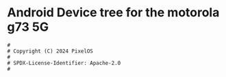 # Android Device tree for the motorola g73 5G

```
#
# Copyright (C) 2024 PixelOS
#
# SPDX-License-Identifier: Apache-2.0
#
```
